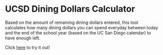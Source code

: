 # UCSD Dining Dollars Calculator
Based on the amount of remaining dining dollars entered, this tool calculates how many dining dollars you can spend everyday between today and the end of the school year (based on the UC San Diego calendar) to have enough left.

Click [here](https://srnq.github.io/dining-dollars/) to try it out!
